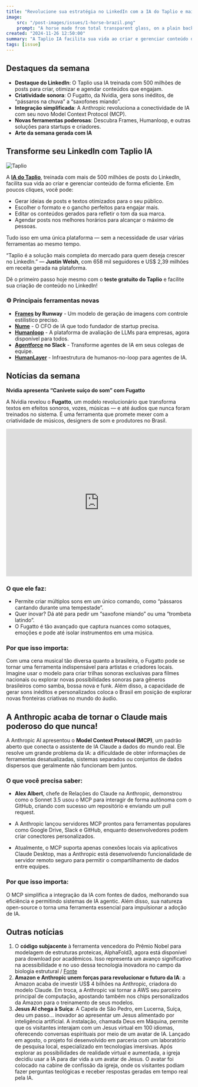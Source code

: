```yaml
---
title: "Revolucione sua estratégia no LinkedIn com a IA do Taplio e mais"
image:
    src: "/post-images/issues/1-horse-brazil.png"
    prompt: "A horse made from total transparent glass, on a plain background light reflection of Brazil flag --ar 2:3 --style raw --v 6.1 --stylize 800"
created: "2024-11-26 12:50:00"
summary: "A Taplio IA facilita sua vida ao criar e gerenciar conteúdo de forma eficiente para LinkedIn"
tags: [issue]
---
```


## Destaques da semana

- **Destaque do LinkedIn**: O Taplio usa IA treinada com 500 milhões de posts para criar, otimizar e agendar conteúdos que engajam.
- **Criatividade sonora**: O Fugatto, da Nvidia, gera sons inéditos, de “pássaros na chuva” a “saxofones miando”.
- **Integração simplificada**: A Anthropic revoluciona a conectividade de IA com seu novo Model Context Protocol (MCP).
- **Novas ferramentas poderosas**: Descubra Frames, Humanloop, e outras soluções para startups e criadores.
- **Arte da semana gerada com IA**

## Transforme seu LinkedIn com Taplio IA

![Taplio](/post-images/taplio.png)

A **[IA do Taplio](https://taplio.com/)**, treinada com mais de 500 milhões de posts do LinkedIn, facilita sua vida ao criar e gerenciar conteúdo de forma eficiente. Em poucos cliques, você pode:

- Gerar ideias de posts e textos otimizados para o seu público.
- Escolher o formato e o gancho perfeitos para engajar mais.
- Editar os conteúdos gerados para refletir o tom da sua marca.
- Agendar posts nos melhores horários para alcançar o máximo de pessoas.

Tudo isso em uma única plataforma — sem a necessidade de usar várias ferramentas ao mesmo tempo.

“Taplio é a solução mais completa do mercado para quem deseja crescer no LinkedIn.” — **Justin Welsh**, com 658 mil seguidores e US$ 2,39 milhões em receita gerada na plataforma.

Dê o primeiro passo hoje mesmo com o **teste gratuito do Taplio** e facilite sua criação de conteúdo no LinkedIn!

### ⚙️ Principais ferramentas novas

- **[Frames](https://runwayml-com.translate.goog/research/introducing-frames?_x_tr_sl=en&_x_tr_tl=pt&_x_tr_hl=en&_x_tr_pto=wapp&_x_tr_hist=true) by Runway** - Um modelo de geração de imagens com controle estilístico preciso.
- **[Nume](https://www.nume.finance/)** - O CFO de IA que todo fundador de startup precisa.
- **[Humanloop](https://humanloop.com/)** - A plataforma de avaliação de LLMs para empresas, agora disponível para todos.
- **[Agentforce](https://www.salesforce.com/slack/agentforce/) no Slack** - Transforme agentes de IA em seus colegas de equipe.
- **[HumanLayer](https://www.humanlayer.dev/)** - Infraestrutura de humanos-no-loop para agentes de IA.

## Notícias da semana

**Nvidia apresenta “Canivete suíço do som” com Fugatto**

A Nvidia revelou o **Fugatto**, um modelo revolucionário que transforma textos em efeitos sonoros, vozes, músicas — e até áudios que nunca foram treinados no sistema. É uma ferramenta que promete mexer com a criatividade de músicos, designers de som e produtores no Brasil.

<iframe width="100%" height="400" src="https://www.youtube.com/embed/qj1Sp8He6e4?si=v8eiW0J05ThSNN55" title="YouTube video player" frameborder="0" allow="accelerometer; autoplay; clipboard-write; encrypted-media; gyroscope; picture-in-picture; web-share" referrerpolicy="strict-origin-when-cross-origin" allowfullscreen></iframe>

### O que ele faz:

- Permite criar múltiplos sons em um único comando, como “pássaros cantando durante uma tempestade”.
- Quer inovar? Dá até para pedir um “saxofone miando” ou uma “trombeta latindo”.
- O Fugatto é tão avançado que captura nuances como sotaques, emoções e pode até isolar instrumentos em uma música.

### Por que isso importa:

Com uma cena musical tão diversa quanto a brasileira, o Fugatto pode se tornar uma ferramenta indispensável para artistas e criadores locais. Imagine usar o modelo para criar trilhas sonoras exclusivas para filmes nacionais ou explorar novas possibilidades sonoras para gêneros brasileiros como samba, bossa nova e funk. Além disso, a capacidade de gerar sons inéditos e personalizados coloca o Brasil em posição de explorar novas fronteiras criativas no mundo do áudio.

## A Anthropic acaba de tornar o Claude mais poderoso do que nunca!

A Anthropic AI apresentou o **Model Context Protocol (MCP)**, um padrão aberto que conecta o assistente de IA Claude a dados do mundo real.
Ele resolve um grande problema da IA: a dificuldade de obter informações de ferramentas desatualizadas,
sistemas separados ou conjuntos de dados dispersos que geralmente não funcionam bem juntos.

### O que você precisa saber:

- **Alex Albert**, chefe de Relações do Claude na Anthropic, demonstrou como o Sonnet 3.5 usou o MCP para interagir de forma autônoma com o GitHub, criando com sucesso um repositório e enviando um pull request.

- A Anthropic lançou servidores MCP prontos para ferramentas populares como Google Drive, Slack e GitHub, enquanto desenvolvedores podem criar conectores personalizados.

- Atualmente, o MCP suporta apenas conexões locais via aplicativos Claude Desktop, mas a Anthropic está desenvolvendo funcionalidade de servidor remoto seguro para permitir o compartilhamento de dados entre equipes.

### Por que isso importa:

O MCP simplifica a integração da IA com fontes de dados, melhorando sua eficiência e permitindo sistemas de IA agentic. Além disso, sua natureza open-source o torna uma ferramenta essencial para impulsionar a adoção de IA.

## Outras notícias

1. O **código subjacente** à ferramenta vencedora do Prêmio Nobel para modelagem de estruturas proteicas, AlphaFold3, agora está disponível para download por acadêmicos.
   Isso representa um avanço significativo na acessibilidade e no uso dessa tecnologia inovadora no campo da biologia estrutural / [Fonte](https://www.nature.com/articles/d41586-024-03708-4)
2. **Amazon e Anthropic unem forças para revolucionar o futuro da IA**: a Amazon acaba de investir US$ 4 bilhões na Anthropic, criadora do modelo Claude. Em troca, a Anthropic vai tornar a AWS seu parceiro principal de computação, apostando também nos chips personalizados da Amazon para o treinamento de seus modelos.
3. **Jesus AI chega à Suíça**: A Capela de São Pedro, em Lucerna, Suíça, deu um passo… inovador ao apresentar um Jesus alimentado por inteligência artificial. A instalação, chamada Deus em Máquina, permite que os visitantes interajam com um Jesus virtual em 100 idiomas, oferecendo conversas espirituais por meio de um avatar de IA.
   Lançado em agosto, o projeto foi desenvolvido em parceria com um laboratório de pesquisa local, especializado em tecnologias imersivas. Após explorar as possibilidades de realidade virtual e aumentada, a igreja decidiu usar a IA para dar vida a um avatar de Jesus.
   O avatar foi colocado na cabine de confissão da igreja, onde os visitantes podiam fazer perguntas teológicas e receber respostas geradas em tempo real pela IA.
